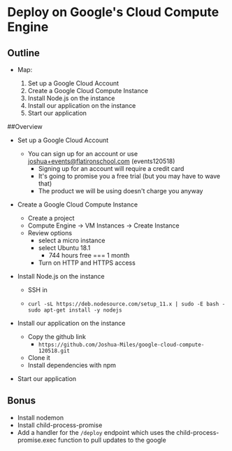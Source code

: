 # Deploy on Google's Cloud Compute Engine

## Outline

* Map:

  1. Set up a Google Cloud Account
  2. Create a Google Cloud Compute Instance
  3. Install Node.js on the instance
  4. Install our application on the instance
  5. Start our application


##Overview

* Set up a Google Cloud Account

  - You can sign up for an account or use joshua+events@flatironschool.com (events120518)
    - Signing up for an account will require a credit card
    - It's going to promise you a free trial (but you may have to wave that)
    - The product we will be using doesn't charge you anyway

* Create a Google Cloud Compute Instance

  - Create a project
  - Compute Engine -> VM Instances -> Create Instance
  - Review options 
    - select a micro instance
    - select Ubuntu 18.1
      - 744 hours free === 1 month
    - Turn on HTTP and HTTPS access

* Install Node.js on the instance

  * SSH in

  * ```
    curl -sL https://deb.nodesource.com/setup_11.x | sudo -E bash -
    sudo apt-get install -y nodejs
    ```

* Install our application on the instance

  * Copy the github link
    * `https://github.com/Joshua-Miles/google-cloud-compute-120518.git`
  * Clone it 
  * Install dependencies with npm

* Start our application



## Bonus

* Install nodemon
* Install child-process-promise
* Add a handler for the `/deploy` endpoint which uses the child-process-promise.exec function to pull updates to the google 